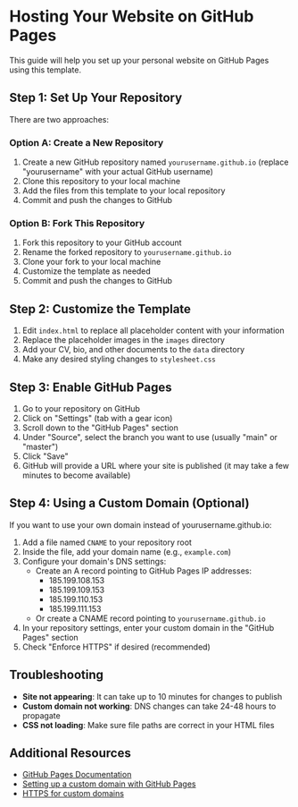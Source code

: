 # Hosting Your Website on GitHub Pages

This guide will help you set up your personal website on GitHub Pages using this template.

## Step 1: Set Up Your Repository

There are two approaches:

### Option A: Create a New Repository

1. Create a new GitHub repository named `yourusername.github.io` (replace "yourusername" with your actual GitHub username)
2. Clone this repository to your local machine
3. Add the files from this template to your local repository
4. Commit and push the changes to GitHub

### Option B: Fork This Repository

1. Fork this repository to your GitHub account
2. Rename the forked repository to `yourusername.github.io`
3. Clone your fork to your local machine
4. Customize the template as needed
5. Commit and push the changes to GitHub

## Step 2: Customize the Template

1. Edit `index.html` to replace all placeholder content with your information
2. Replace the placeholder images in the `images` directory
3. Add your CV, bio, and other documents to the `data` directory
4. Make any desired styling changes to `stylesheet.css`

## Step 3: Enable GitHub Pages

1. Go to your repository on GitHub
2. Click on "Settings" (tab with a gear icon)
3. Scroll down to the "GitHub Pages" section
4. Under "Source", select the branch you want to use (usually "main" or "master")
5. Click "Save"
6. GitHub will provide a URL where your site is published (it may take a few minutes to become available)

## Step 4: Using a Custom Domain (Optional)

If you want to use your own domain instead of yourusername.github.io:

1. Add a file named `CNAME` to your repository root
2. Inside the file, add your domain name (e.g., `example.com`)
3. Configure your domain's DNS settings:
   - Create an A record pointing to GitHub Pages IP addresses:
     - 185.199.108.153
     - 185.199.109.153
     - 185.199.110.153
     - 185.199.111.153
   - Or create a CNAME record pointing to `yourusername.github.io`
4. In your repository settings, enter your custom domain in the "GitHub Pages" section
5. Check "Enforce HTTPS" if desired (recommended)

## Troubleshooting

- **Site not appearing**: It can take up to 10 minutes for changes to publish
- **Custom domain not working**: DNS changes can take 24-48 hours to propagate
- **CSS not loading**: Make sure file paths are correct in your HTML files

## Additional Resources

- [GitHub Pages Documentation](https://docs.github.com/en/pages)
- [Setting up a custom domain with GitHub Pages](https://docs.github.com/en/pages/configuring-a-custom-domain-for-your-github-pages-site)
- [HTTPS for custom domains](https://docs.github.com/en/pages/getting-started-with-github-pages/securing-your-github-pages-site-with-https) 